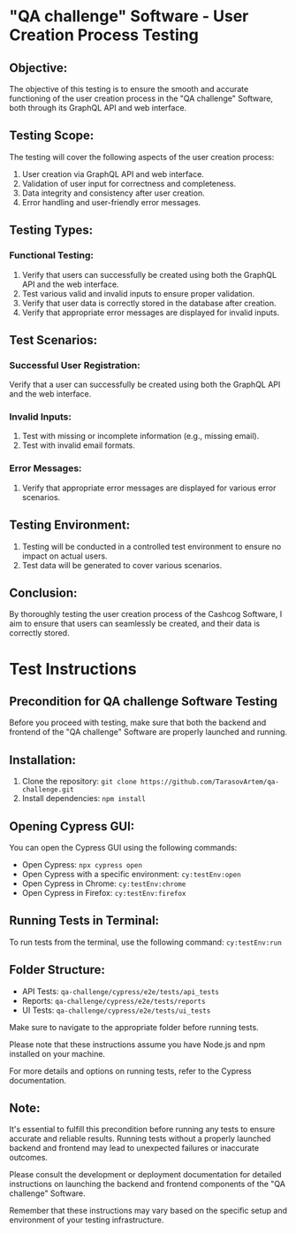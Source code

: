# "QA challenge" Software - User Creation Process Testing

## Objective:
The objective of this testing is to ensure the smooth and accurate functioning of the user creation process in the "QA challenge" Software, both through its GraphQL API and web interface.

## Testing Scope:
The testing will cover the following aspects of the user creation process:

1. User creation via GraphQL API and web interface.
2. Validation of user input for correctness and completeness.
3. Data integrity and consistency after user creation.
4. Error handling and user-friendly error messages.

## Testing Types:
### Functional Testing:
1. Verify that users can successfully be created using both the GraphQL API and the web interface.
2. Test various valid and invalid inputs to ensure proper validation.
3. Verify that user data is correctly stored in the database after creation.
4. Verify that appropriate error messages are displayed for invalid inputs.

## Test Scenarios:
### Successful User Registration:
Verify that a user can successfully be created using both the GraphQL API and the web interface.

### Invalid Inputs:
1. Test with missing or incomplete information (e.g., missing email).
2. Test with invalid email formats.

### Error Messages:
1. Verify that appropriate error messages are displayed for various error scenarios.

## Testing Environment:
1. Testing will be conducted in a controlled test environment to ensure no impact on actual users.
2. Test data will be generated to cover various scenarios.

## Conclusion:
By thoroughly testing the user creation process of the Cashcog Software, I aim to ensure that users can seamlessly be created, and their data is correctly stored.

# Test Instructions

## Precondition for QA challenge Software Testing

Before you proceed with testing, make sure that both the backend and frontend of the "QA challenge" Software are properly launched and running.

## Installation:
1. Clone the repository: `git clone https://github.com/TarasovArtem/qa-challenge.git`
2. Install dependencies: `npm install`

## Opening Cypress GUI:
You can open the Cypress GUI using the following commands:

- Open Cypress: `npx cypress open`
- Open Cypress with a specific environment: `cy:testEnv:open`
- Open Cypress in Chrome: `cy:testEnv:chrome`
- Open Cypress in Firefox: `cy:testEnv:firefox`

## Running Tests in Terminal:
To run tests from the terminal, use the following command: `cy:testEnv:run`

## Folder Structure:
- API Tests: `qa-challenge/cypress/e2e/tests/api_tests`
- Reports: `qa-challenge/cypress/e2e/tests/reports`
- UI Tests: `qa-challenge/cypress/e2e/tests/ui_tests`

Make sure to navigate to the appropriate folder before running tests.

Please note that these instructions assume you have Node.js and npm installed on your machine.

For more details and options on running tests, refer to the Cypress documentation.

## Note:
It's essential to fulfill this precondition before running any tests to ensure accurate and reliable results. Running tests without a properly launched backend and frontend may lead to unexpected failures or inaccurate outcomes.

Please consult the development or deployment documentation for detailed instructions on launching the backend and frontend components of the "QA challenge" Software.

Remember that these instructions may vary based on the specific setup and environment of your testing infrastructure.



